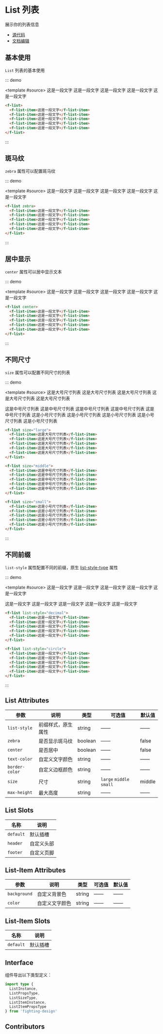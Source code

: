 # List 列表

展示你的列表信息

- [源代码](https://github.com/FightingDesign/fighting-design/tree/master/packages/fighting-design/list)
- [文档编辑](https://github.com/FightingDesign/fighting-design/blob/master/docs/docs/components/list.md)

## 基本使用

`List` 列表的基本使用

::: demo

<template #source>
<f-list>
<f-list-item>这是一段文字</f-list-item>
<f-list-item>这是一段文字</f-list-item>
<f-list-item>这是一段文字</f-list-item>
<f-list-item>这是一段文字</f-list-item>
<f-list-item>这是一段文字</f-list-item>
</f-list>
</template>

```html
<f-list>
  <f-list-item>这是一段文字</f-list-item>
  <f-list-item>这是一段文字</f-list-item>
  <f-list-item>这是一段文字</f-list-item>
  <f-list-item>这是一段文字</f-list-item>
  <f-list-item>这是一段文字</f-list-item>
</f-list>
```

:::

## 斑马纹

`zebra` 属性可以配置斑马纹

::: demo

<template #source>
<f-list zebra>
<f-list-item>这是一段文字</f-list-item>
<f-list-item>这是一段文字</f-list-item>
<f-list-item>这是一段文字</f-list-item>
<f-list-item>这是一段文字</f-list-item>
<f-list-item>这是一段文字</f-list-item>
</f-list>
</template>

```html
<f-list zebra>
  <f-list-item>这是一段文字</f-list-item>
  <f-list-item>这是一段文字</f-list-item>
  <f-list-item>这是一段文字</f-list-item>
  <f-list-item>这是一段文字</f-list-item>
  <f-list-item>这是一段文字</f-list-item>
</f-list>
```

:::

## 居中显示

`center` 属性可以居中显示文本

::: demo

<template #source>
<f-list center>
<f-list-item>这是一段文字</f-list-item>
<f-list-item>这是一段文字</f-list-item>
<f-list-item>这是一段文字</f-list-item>
<f-list-item>这是一段文字</f-list-item>
<f-list-item>这是一段文字</f-list-item>
</f-list>

</template>

```html
<f-list center>
  <f-list-item>这是一段文字</f-list-item>
  <f-list-item>这是一段文字</f-list-item>
  <f-list-item>这是一段文字</f-list-item>
  <f-list-item>这是一段文字</f-list-item>
  <f-list-item>这是一段文字</f-list-item>
</f-list>
```

:::

## 不同尺寸

`size` 属性可以配置不同尺寸的列表

::: demo

<template #source>
<f-list size="large">
<f-list-item>这是大号尺寸列表</f-list-item>
<f-list-item>这是大号尺寸列表</f-list-item>
<f-list-item>这是大号尺寸列表</f-list-item>
<f-list-item>这是大号尺寸列表</f-list-item>
<f-list-item>这是大号尺寸列表</f-list-item>
</f-list>

<f-list size="middle">
  <f-list-item>这是中号尺寸列表</f-list-item>
  <f-list-item>这是中号尺寸列表</f-list-item>
  <f-list-item>这是中号尺寸列表</f-list-item>
  <f-list-item>这是中号尺寸列表</f-list-item>
  <f-list-item>这是中号尺寸列表</f-list-item>
</f-list>

<f-list size="small">
  <f-list-item>这是小号尺寸列表</f-list-item>
  <f-list-item>这是小号尺寸列表</f-list-item>
  <f-list-item>这是小号尺寸列表</f-list-item>
  <f-list-item>这是小号尺寸列表</f-list-item>
  <f-list-item>这是小号尺寸列表</f-list-item>
</f-list>
</template>

```html
<f-list size="large">
  <f-list-item>这是大号尺寸列表</f-list-item>
  <f-list-item>这是大号尺寸列表</f-list-item>
  <f-list-item>这是大号尺寸列表</f-list-item>
  <f-list-item>这是大号尺寸列表</f-list-item>
  <f-list-item>这是大号尺寸列表</f-list-item>
</f-list>

<f-list size="middle">
  <f-list-item>这是中号尺寸列表</f-list-item>
  <f-list-item>这是中号尺寸列表</f-list-item>
  <f-list-item>这是中号尺寸列表</f-list-item>
  <f-list-item>这是中号尺寸列表</f-list-item>
  <f-list-item>这是中号尺寸列表</f-list-item>
</f-list>

<f-list size="small">
  <f-list-item>这是小号尺寸列表</f-list-item>
  <f-list-item>这是小号尺寸列表</f-list-item>
  <f-list-item>这是小号尺寸列表</f-list-item>
  <f-list-item>这是小号尺寸列表</f-list-item>
  <f-list-item>这是小号尺寸列表</f-list-item>
</f-list>
```

:::

## 不同前缀

`list-style` 属性配置不同的前缀，原生 [list-style-type](https://developer.mozilla.org/zh-CN/docs/Web/CSS/list-style-type) 属性

::: demo

<template #source>
<f-list list-style="decimal">
<f-list-item>这是一段文字</f-list-item>
<f-list-item>这是一段文字</f-list-item>
<f-list-item>这是一段文字</f-list-item>
<f-list-item>这是一段文字</f-list-item>
<f-list-item>这是一段文字</f-list-item>
</f-list>

<f-list list-style="circle">
  <f-list-item>这是一段文字</f-list-item>
  <f-list-item>这是一段文字</f-list-item>
  <f-list-item>这是一段文字</f-list-item>
  <f-list-item>这是一段文字</f-list-item>
  <f-list-item>这是一段文字</f-list-item>
</f-list>
</template>

```html
<f-list list-style="decimal">
  <f-list-item>这是一段文字</f-list-item>
  <f-list-item>这是一段文字</f-list-item>
  <f-list-item>这是一段文字</f-list-item>
  <f-list-item>这是一段文字</f-list-item>
  <f-list-item>这是一段文字</f-list-item>
</f-list>

<f-list list-style="circle">
  <f-list-item>这是一段文字</f-list-item>
  <f-list-item>这是一段文字</f-list-item>
  <f-list-item>这是一段文字</f-list-item>
  <f-list-item>这是一段文字</f-list-item>
  <f-list-item>这是一段文字</f-list-item>
</f-list>
```

:::

## List Attributes

| 参数           | 说明               | 类型    | 可选值                   | 默认值 |
| -------------- | ------------------ | ------- | ------------------------ | ------ |
| `list-style`   | 前缀样式，原生属性 | string  | ——                       | ——     |
| `zebra`        | 是否显示斑马纹     | boolean | ——                       | false  |
| `center`       | 是否居中           | boolean | ——                       | false  |
| `text-color`   | 自定义文字颜色     | string  | ——                       | ——     |
| `border-color` | 自定义边框颜色     | string  | ——                       | ——     |
| `size`         | 尺寸               | string  | `large` `middle` `small` | middle |
| `max-height`   | 最大高度           | string  | ——                       | ——     |

## List Slots

| 名称      | 说明       |
| --------- | ---------- |
| `default` | 默认插槽   |
| `header`  | 自定义头部 |
| `footer`  | 自定义页脚 |

## List-Item Attributes

| 参数         | 说明           | 类型   | 可选值 | 默认值 |
| ------------ | -------------- | ------ | ------ | ------ |
| `background` | 自定义背景色   | string | ——     | ——     |
| `color`      | 自定义文字颜色 | string | ——     | ——     |

## List-Item Slots

| 名称      | 说明     |
| --------- | -------- |
| `default` | 默认插槽 |

## Interface

组件导出以下类型定义：

```ts
import type {
  ListInstance,
  ListPropsType,
  ListSizeType,
  ListItemInstance,
  ListItemPropsType
} from 'fighting-design'
```

## Contributors

<a href="https://github.com/Tyh2001" target="_blank">
  <f-avatar round src="https://avatars.githubusercontent.com/u/73180970?v=4" />
</a>

<a href="https://github.com/HYzihong" target="_blank">
  <f-avatar round src="https://avatars.githubusercontent.com/u/50621078?v=4" />
</a>
